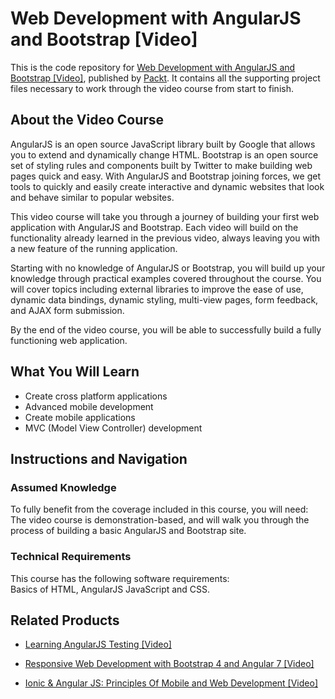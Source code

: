


# Web Development with AngularJS and Bootstrap [Video]
This is the code repository for [Web Development with AngularJS and Bootstrap [Video]](https://www.packtpub.com/web-development/web-development-angularjs-and-bootstrap-video?utm_source=github&utm_medium=repository&utm_campaign=9781784391508), published by [Packt](https://www.packtpub.com/?utm_source=github). It contains all the supporting project files necessary to work through the video course from start to finish.
## About the Video Course
AngularJS is an open source JavaScript library built by Google that allows you to extend and dynamically change HTML. Bootstrap is an open source set of styling rules and components built by Twitter to make building web pages quick and easy. With AngularJS and Bootstrap joining forces, we get tools to quickly and easily create interactive and dynamic websites that look and behave similar to popular websites.

This video course will take you through a journey of building your first web application with AngularJS and Bootstrap. Each video will build on the functionality already learned in the previous video, always leaving you with a new feature of the running application.

Starting with no knowledge of AngularJS or Bootstrap, you will build up your knowledge through practical examples covered throughout the course. You will cover topics including external libraries to improve the ease of use, dynamic data bindings, dynamic styling, multi-view pages, form feedback, and AJAX form submission.

By the end of the video course, you will be able to successfully build a fully functioning web application. 


<H2>What You Will Learn</H2>
<DIV class=book-info-will-learn-text>
<UL>
<LI>Create cross platform applications 
<LI>Advanced mobile development 
<LI>Create mobile applications 
<LI>MVC (Model View Controller) development </LI></UL></DIV>

## Instructions and Navigation
### Assumed Knowledge
To fully benefit from the coverage included in this course, you will need:<br/>
The video course is demonstration-based, and will walk you through the process of building a basic AngularJS and Bootstrap site.
### Technical Requirements
This course has the following software requirements:<br/>
Basics of HTML, AngularJS JavaScript and CSS.

## Related Products
* [Learning AngularJS Testing [Video]](https://www.packtpub.com/web-development/learning-angularjs-testing-video?utm_source=github&utm_medium=repository&utm_campaign=9781782174899)

* [Responsive Web Development with Bootstrap 4 and Angular 7 [Video]](https://www.packtpub.com/web-development/responsive-web-development-bootstrap-4-and-angular-7-video?utm_source=github&utm_medium=repository&utm_campaign=9781789615272)

* [Ionic & Angular JS: Principles Of Mobile and Web Development [Video]](https://www.packtpub.com/web-development/ionic-angular-js-principles-mobile-and-web-development-video?utm_source=github&utm_medium=repository&utm_campaign=9781788995047)

